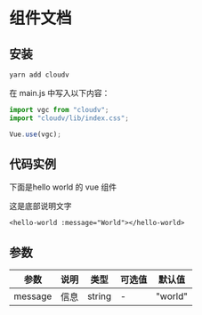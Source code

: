 # 组件文档

## 安装

```bash
yarn add cloudv
```

在 main.js 中写入以下内容：

```js
import vgc from "cloudv";
import "cloudv/lib/index.css";

Vue.use(vgc);
```

## 代码实例

<code-box title="标题" description="这是helloworld的demo简单描述支持`简单md格式`">
  <p>下面是hello world 的 vue 组件</p>
  <hello-world message="World"></hello-world>
  <p>这是底部说明文字</p>
</code-box>

```vue
<hello-world :message="World"></hello-world>
```

## 参数

| 参数    | 说明 | 类型   | 可选值 | 默认值  |
| ------- | ---- | ------ | ------ | ------- |
| message | 信息 | string | -      | "world" |
